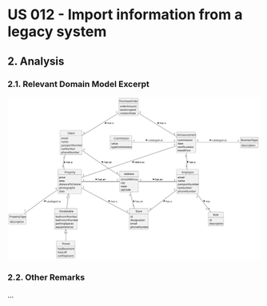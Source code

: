 # US 012 - Import information from a legacy system

## 2. Analysis

### 2.1. Relevant Domain Model Excerpt 

![Domain Model](svg/us012-domain-model.svg)

### 2.2. Other Remarks

...